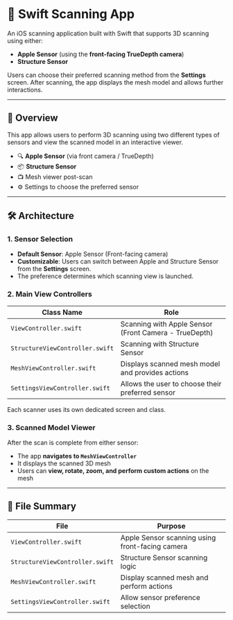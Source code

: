 
# 📱 Swift Scanning App

An iOS scanning application built with Swift that supports 3D scanning using either:

- **Apple Sensor** (using the **front-facing TrueDepth camera**)
- **Structure Sensor**

Users can choose their preferred scanning method from the **Settings** screen. After scanning, the app displays the mesh model and allows further interactions.

---

## 🧾 Overview

This app allows users to perform 3D scanning using two different types of sensors and view the scanned model in an interactive viewer.

- 🔍 **Apple Sensor** (via front camera / TrueDepth)
- 📦 **Structure Sensor**
- 📺 Mesh viewer post-scan
- ⚙️ Settings to choose the preferred sensor

---

## 🛠 Architecture

### 1. Sensor Selection

- **Default Sensor**: Apple Sensor (Front-facing camera)
- **Customizable**: Users can switch between Apple and Structure Sensor from the **Settings** screen.
- The preference determines which scanning view is launched.

### 2. Main View Controllers

| Class Name                    | Role                                                 |
|------------------------------|------------------------------------------------------|
| `ViewController.swift`       | Scanning with Apple Sensor (Front Camera - TrueDepth)|
| `StructureViewController.swift` | Scanning with Structure Sensor                     |
| `MeshViewController.swift`   | Displays scanned mesh model and provides actions     |
| `SettingsViewController.swift` | Allows the user to choose their preferred sensor   |

Each scanner uses its own dedicated screen and class.

### 3. Scanned Model Viewer

After the scan is complete from either sensor:
- The app **navigates to `MeshViewController`**
- It displays the scanned 3D mesh
- Users can **view, rotate, zoom, and perform custom actions** on the mesh

---

## 📂 File Summary

| File                        | Purpose                                         |
|-----------------------------|-------------------------------------------------|
| `ViewController.swift`       | Apple Sensor scanning using front-facing camera |
| `StructureViewController.swift` | Structure Sensor scanning logic            |
| `MeshViewController.swift`   | Display scanned mesh and perform actions        |
| `SettingsViewController.swift` | Allow sensor preference selection             |
